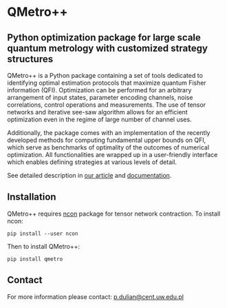 # QMetro++
## Python optimization package for large scale quantum metrology with customized strategy structures
QMetro++ is a Python package containing a set of tools dedicated to
identifying optimal estimation protocols that maximize quantum Fisher
information (QFI). Optimization can be performed for an arbitrary
arrangement of input states, parameter encoding channels, noise
correlations, control operations and measurements. The use of tensor
networks and iterative see-saw algorithm allows for an efficient
optimization even in the regime of large number of channel uses.

Additionally, the package comes with an implementation of the recently
developed methods for computing fundamental upper bounds on QFI, which
serve as benchmarks of optimality of the outcomes of numerical
optimization. All functionalities are wrapped up in a user-friendly
interface which enables defining strategies at various levels of detail.

See detailed description in [our article](https://arxiv.org/abs/2506.16524) and [documentation](https://qmetro.readthedocs.io/en/latest/).

## Installation
QMetro++ requires [ncon](https://github.com/mhauru/ncon) package for tensor network contraction. To install ncon:
```
pip install --user ncon
```
Then to install QMetro++:

```
pip install qmetro
```

## Contact
For more information please contact: p.dulian@cent.uw.edu.pl